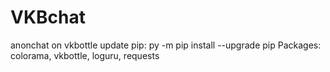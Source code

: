 # VKBchat
anonchat on vkbottle
update pip: py -m pip install --upgrade pip
Packages: colorama, vkbottle, loguru, requests
